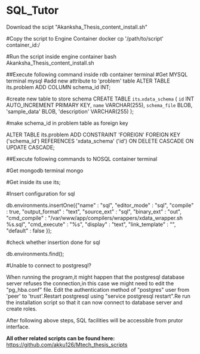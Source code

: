 # SQL_Tutor
Download the scipt "Akanksha_Thesis_content_install.sh"

#Copy the script to Engine Container
docker cp '/path/to/script' container_id:/

#Run the script inside engine container
bash Akanksha_Thesis_content_install.sh

##Execute following command inside rdb container terminal
#Get MYSQL terminal
mysql
#add new attribute to 'problem' table
ALTER TABLE its.problem
ADD COLUMN schema_id INT;

#create new table to store schema
CREATE TABLE `its`.`xdata_schema` (
  `id` INT AUTO_INCREMENT PRIMARY KEY,
  `name` VARCHAR(255),
  `schema_file` BLOB,
  'sample_data' BLOB,
  'description' VARCHAR(255)
);

#make schema_id in problem table as foreign key

ALTER TABLE its.problem
ADD CONSTRAINT 'FOREIGN'
FOREIGN KEY ('schema_id')
REFERENCES 'xdata_schema' ('id')
ON DELETE CASCADE
ON UPDATE CASCADE;


##Execute following commands to NOSQL container terminal

#Get mongodb terminal
mongo

#Get inside its 
use its;

#Insert configuration for sql

db.environments.insertOne({"name" : "sql", "editor_mode" : "sql", "compile" : true, "output_format" : "text", "source_ext" : "sql", "binary_ext" : "out", "cmd_compile" : "/var/www/app/compilers/wrappers/xdata_wrapper.sh %s.sql", "cmd_execute" : "%s", "display" : "text", "link_template" : "", "default" : false });

#check whether insertion done for sql

db.environments.find();

#Unable to connect to postgresql?

When running the program,it might happen that the postgresql database server refuses the connection,in this case we might need to edit the "pg_hba.conf" file. Edit the authentication method of
"postgres" user  from 'peer' to 'trust'.Restart postgresql using "service postgresql restart".Re run the installation script so that it can now connect to database server and create roles.

After following above steps, SQL facilities will be accessible from prutor interface.

<b>All other related scripts can be found here: </b><a href="https://github.com/akku126/Mtech_thesis_scripts">https://github.com/akku126/Mtech_thesis_scripts</a>
